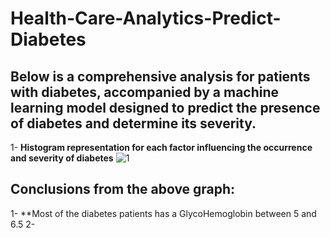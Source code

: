 # Health-Care-Analytics-Predict-Diabetes

## Below is a comprehensive analysis for patients with diabetes, accompanied by a machine learning model designed to predict the presence of diabetes and determine its severity.

1- **Histogram representation for each factor influencing the occurrence and severity of diabetes**
![1](https://github.com/itsahmedmohamedamin/Health-Care-Analytics-Predict-Diabetes/assets/50253297/311d9534-4afd-44cd-b9c8-690db4cca146)

## Conclusions from the above graph:
1- **Most of the diabetes patients has a GlycoHemoglobin between 5 and 6.5
2- 
